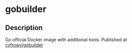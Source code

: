# gobuilder

## Description
Go official Docker image with additional tools.
Published at [cyfrowy/gobuilder](https://hub.docker.com/r/cyfrowy/gobuilder)
